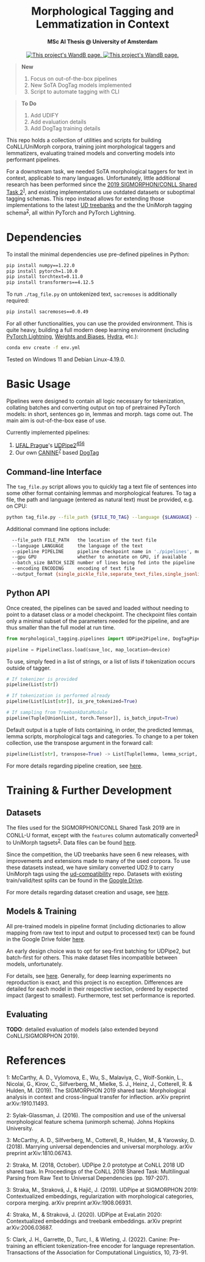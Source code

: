 <h1 align="center">
  Morphological Tagging and Lemmatization in Context
</h1>

<h4 align="center">MSc AI Thesis @ University of Amsterdam</h4>

<p align="center">
<!--
<a href="https://www.notion.so/MSc-AI-Thesis-9c3ba8027f6b4e3a82f0e391a6db76a9">
    <img
    src="https://img.shields.io/badge/Notion-%23000000.svg?style=for-the-badge&logo=notion&logoColor=white"
    alt="This project's Notion page."
    style="float: center;"
    />
</a>
-->
<a href="https://wandb.ai/verhivo/morph_tag_lemmatize?workspace=user-verhivo">
    <img src="https://img.shields.io/badge/WandB-%23000000.svg?&style=for-the-badge&logo=weightsandbiases&logoColor=#FFBE00"
    alt="This project's WandB page."
    style="float: center;"
    />
</a>
<a href="https://drive.google.com/drive/folders/1O0NZgyjkiuWQ9FuqZpsgFII2j8487Mct?usp=sharing">
    <img src="https://img.shields.io/badge/Drive-%23000000.svg?&style=for-the-badge&logo=googledrive&logoColor=#FFBE00"
    alt="This project's WandB page."
    style="float: center;"
    />
</a>
</p>

> **New**
> 1. Focus on out-of-the-box pipelines
> 2. New SoTA DogTag models implemented
> 3. Script to automate tagging with CLI

> **To Do**
> 1. Add UDIFY
> 2. Add evaluation details
> 3. Add DogTag training details

This repo holds a collection of utilities and scripts for building CoNLL/UniMorph corpora, training joint morphological taggers and lemmatizers, evaluating trained models and converting models into performant pipelines.

For a downstream task, we needed SoTA morphological taggers for text in context, applicable to many languages. Unfortunately, little additional research has been performed since the [2019 SIGMORPHON/CONLL Shared Task 2](https://sigmorphon.github.io/sharedtasks/2019/task2/)<sup>[1](#sharedtask2019)</sup>, and existing implementations use outdated datasets or suboptimal tagging schemas. This repo instead allows for extending those implementations to the latest [UD treebanks](https://universaldependencies.org/#language-) and the the UniMorph tagging schema<sup>[2](#unimorphschema)</sup>, all within PyTorch and PyTorch Lightning.

<!--
### Contents

1. **Environment:**
2. **Datasets:**
3. **Models:**
4. **References:** cited papers useful for further reading
-->

# Dependencies

To install the minimal dependencies use pre-defined pipelines in Python:

```bash
pip install numpy==1.22.0
pip install pytorch=1.10.0
pip install torchtext=0.11.0
pip install transformers==4.12.5
```

To run `./tag_file.py` on untokenized text, `sacremoses` is additionally required:

```bash
pip install sacremoses==0.0.49
```

For all other functionalities, you can use the provided environment. This is quite heavy, building a full modern deep learning environment (including [PyTorch Lightning](https://pytorch-lightning.readthedocs.io/en/latest/), [Weights and Biases](https://docs.wandb.ai/ref/python), [Hydra](https://hydra.cc/docs/intro/), etc.):

```bash
conda env create -f env.yml
```

Tested on Windows 11 and Debian Linux-4.19.0.

# Basic Usage

Pipelines were designed to contain all logic necessary for tokenization, collating batches and converting output on top of pretrained PyTorch models: in short, sentences go in, lemmas and morph. tags come out. The main aim is out-of-the-box ease of use.

Currently implemented pipelines:

1. [UFAL Prague](https://github.com/ufal/udpipe/tree/udpipe-2)'s [UDPipe2](https://drive.google.com/drive/u/0/folders/1inRcHXtjqzVFYa7zzB2HMhoKaPwEcQlv)<sup>[4](#udpipe2conll)</sup><sup>[5](#UDPipe2SIGMORPHON)</sup><sup>[6](#UDPipe2EvaLatin)</sup>
2. Our own [CANINE](https://huggingface.co/google/canine-s)<sup>[7](#canine)</sup> based [DogTag](?)

## Command-line Interface

The `tag_file.py` script allows you to quickly tag a text file of sentences into some other format containing lemmas and morphological features. To tag a file, the path and language (entered as natural text) must be provided, e.g. on CPU:

```bash
python tag_file.py --file_path {$FILE_TO_TAG} --language {$LANGUAGE} --gpu 0
```

Additional command line options include:
```bash
  --file_path FILE_PATH   the location of the text file
  --language LANGUAGE     the language of the text
  --pipeline PIPELINE     pipeline checkpoint name in './pipelines', must contain architecture
  --gpu GPU               whether to annotate on GPU, if available
  --batch_size BATCH_SIZE number of lines being fed into the pipeline
  --encoding ENCODING     encoding of text file
  --output_format {single_pickle_file,separate_text_files,single_jsonlines_file} [{single_pickle_file,separate_text_files,single_jsonlines_file} ...] output format
```

## Python API

Once created, the pipelines can be saved and loaded without needing to point to a dataset class or a model checkpoint. The checkpoint files contain only a minimal subset of the parameters needed for the pipeline, and are thus smaller than the full model at run time.

```python
from morphological_tagging.pipelines import UDPipe2Pipeline, DogTagPipeline

pipeline = PipelineClass.load(save_loc, map_location=device)
```

To use, simply feed in a list of strings, or a list of lists if tokenization occurs outside of tagger.

```python
# If tokenizer is provided
pipeline(List[str])

# If tokenization is performed already
pipeline(List[List[str]], is_pre_tokenized=True)

# If sampling from TreebankDataModule
pipeline(Tuple[Union[List, torch.Tensor]], is_batch_input=True)
```

Default output is a tuple of lists containing, in order, the predicted lemmas, lemma scripts, morphological tags and categories. To change to a per token collection, use the transpose argument in the forward call:

```python
pipeline(List[str], transpose=True) -> List[Tuple[lemma, lemma_script, morph_tags, morph_cats], ...]
```

For more details regarding pipeline creation, see [here](./morphological_tagging/README.md).

# Training & Further Development
## Datasets

The files used for the SIGMORPHON/CONLL Shared Task 2019 are in CONLL-U format, except with the `features` column automatically converted<sup>[3](#udconversion)</sup> to UniMorph tagsets<sup>[2](#unimorphschema)</sup>. Data files can be found [here](https://github.com/sigmorphon/2019).

Since the competition, the UD treebanks have seen 6 new releases, with improvements and extensions made to many of the used corpora. To use these datasets instead, we have similary converted UD2.9 to carry UniMorph tags using the [ud-compatibility](https://github.com/unimorph/ud-compatibility) repo. Datasets with existing train/valid/test splits can be found in the [Google Drive](https://drive.google.com/file/d/1lSYGYB-4b5dztlg1iilccctI1KAxVV_e/view?usp=sharing).

For more details regarding dataset creation and usage, see [here](./morphological_tagging/README.md).

## Models & Training

All pre-trained models in pipeline format (including dictionaries to allow mapping from raw text to input and output to processed text) can be found in the Google Drive folder [here](https://drive.google.com/drive/u/0/folders/1O0NZgyjkiuWQ9FuqZpsgFII2j8487Mct).

An early design choice was to opt for seq-first batching for UDPipe2, but batch-first for others. This make dataset files incompatible between models, unfortunately.

For details, see [here](./morphological_tagging/README.md). Generally, for deep learning experiments no reproduction is exact, and this project is no exception. Differences are detailed for each model in their respective section, ordered by expected impact (largest to smallest). Furthermore, test set performance is reported.

## Evaluating

**TODO**: detailed evaluation of models (also extended beyond CoNLL/SIGMORPHON 2019).
<!--
To evaluate a trained model on a pre-defined dataset stored in `./data/corpora`, run

```bash
python -u evaluate_tagger.py ++model_name=UDPipe2 ++dataset_name={$LANGUAGE}_{$TREEBANKNAME} hydra/job_logging=disabled hydra/hydra_logging=disabled
```

It will automatically search for the most recent version of UDPipe2 model available.

The eval files will be stored in `./eval`. These can be read and analyzed in the [evaluation notebook](./evaluation.ipynb)
-->
# References

<a name="sharedtask2019">1</a>: McCarthy, A. D., Vylomova, E., Wu, S., Malaviya, C., Wolf-Sonkin, L., Nicolai, G., Kirov, C., Silfverberg, M., Mielke, S. J., Heinz, J., Cotterell, R. & Hulden, M. (2019). The SIGMORPHON 2019 shared task: Morphological analysis in context and cross-lingual transfer for inflection. arXiv preprint arXiv:1910.11493.

<a name="unimorphschema">2</a>: Sylak-Glassman, J. (2016). The composition and use of the universal morphological feature schema (unimorph schema). Johns Hopkins University.

<a name="udconversion">3</a>: McCarthy, A. D., Silfverberg, M., Cotterell, R., Hulden, M., & Yarowsky, D. (2018). Marrying universal dependencies and universal morphology. arXiv preprint arXiv:1810.06743.

<a name="udpipe2conll">2</a>: Straka, M. (2018, October). UDPipe 2.0 prototype at CoNLL 2018 UD shared task. In Proceedings of the CoNLL 2018 Shared Task: Multilingual Parsing from Raw Text to Universal Dependencies (pp. 197-207).

<a name="UDPipe2SIGMORPHON">3</a>: Straka, M., Straková, J., & Hajič, J. (2019). UDPipe at SIGMORPHON 2019: Contextualized embeddings, regularization with morphological categories, corpora merging. arXiv preprint arXiv:1908.06931.

<a name="UDPipe2EvaLatin">4</a>: Straka, M., & Straková, J. (2020). UDPipe at EvaLatin 2020: Contextualized embeddings and treebank embeddings. arXiv preprint arXiv:2006.03687.

<a name="canine">5</a>: Clark, J. H., Garrette, D., Turc, I., & Wieting, J. (2022). Canine: Pre-training an efficient tokenization-free encoder for language representation. Transactions of the Association for Computational Linguistics, 10, 73-91.
